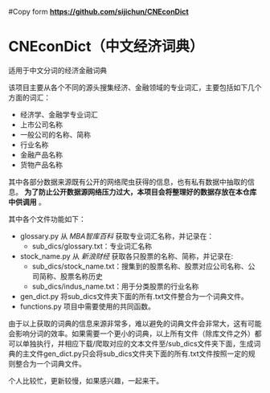 #Copy form **https://github.com/sijichun/CNEconDict**
# CNEconDict（中文经济词典）
适用于中文分词的经济金融词典


该项目主要从各个不同的源头搜集经济、金融领域的专业词汇，主要包括如下几个方面的词汇：

* 经济学、金融学专业词汇
* 上市公司名称
* 一般公司的名称、简称
* 行业名称
* 金融产品名称
* 货物产品名称

其中各部分数据来源既有公开的网络爬虫获得的信息，也有私有数据中抽取的信息。 **为了防止公开数据源网络压力过大，本项目会将整理好的数据存放在本仓库中供调用** 。

其中各个文件功能如下：

* glossary.py  从 *MBA智库百科* 获取专业词汇名称，并记录在：
    * sub_dics/glossary.txt：专业词汇名称
* stock_name.py 从 *新浪财经* 获取各只股票的名称、简称，并记录在:
    * sub_dics/stock_name.txt：搜集到的股票名称、股票对应公司名称、公司简称、股票名称历史
    * sub_dics/indus_name.txt：用于分类股票的行业名称
* gen_dict.py  将sub_dics文件夹下面的所有.txt文件整合为一个词典文件。
* functions.py  项目中需要使用的共同函数。


由于以上获取的词典的信息来源非常多，难以避免的词典文件会非常大，这有可能会影响分词的效率。如果需要一个更小的词典，以上所有文件（除库文件之外）都可以单独执行，并相应下载/爬取对应的文本文件至/sub_dics文件夹下面，生成词典的主文件gen_dict.py只会将sub_dics文件夹下面的所有.txt文件按照一定的规则整合为一个词典文件。

个人比较忙，更新较慢，如果感兴趣，一起来干。
